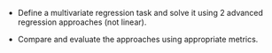 - Define a multivariate regression task and solve it using 2 advanced regression approaches (not linear).

- Compare and evaluate the approaches using appropriate metrics.
